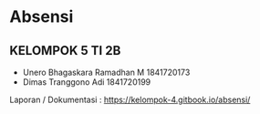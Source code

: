 # Absensi

## KELOMPOK 5 TI 2B

- Unero Bhagaskara Ramadhan M 1841720173  
- Dimas Tranggono Adi 1841720199  
  
Laporan / Dokumentasi : <https://kelompok-4.gitbook.io/absensi/>

